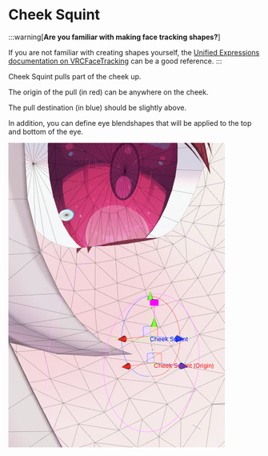 ﻿---
sidebar_position: 3
---

# Cheek Squint

:::warning[**Are you familiar with making face tracking shapes?**]

If you are not familiar with creating shapes yourself, the [Unified Expressions documentation on VRCFaceTracking](https://docs.vrcft.io/docs/tutorial-avatars/tutorial-avatars-extras/unified-blendshapes)
can be a good reference.
:::

Cheek Squint pulls part of the cheek up.

The origin of the pull (in red) can be anywhere on the cheek.

The pull destination (in blue) should be slightly above.

In addition, you can define eye blendshapes that will be applied to the top and bottom of the eye.

![Unity_8JKA6HJvmz.png](../img%2Fshapes%2FUnity_8JKA6HJvmz.png)
